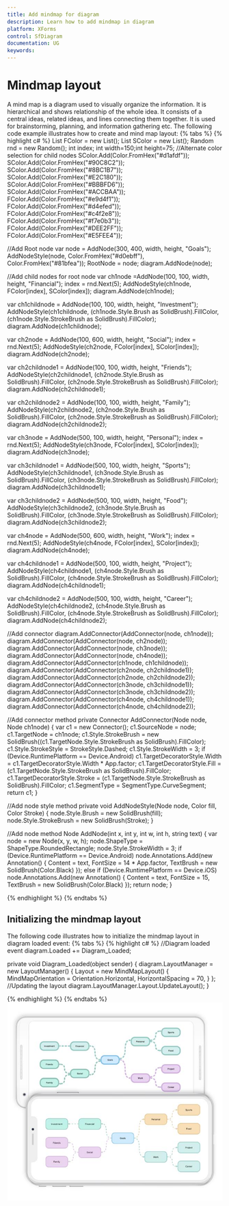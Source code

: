 ```yaml
---
title: Add mindmap for diagram
description: Learn how to add mindmap in diagram
platform: XForms
control: SfDiagram
documentation: UG
keywords: 
---
```

# Mindmap layout

A mind map is a diagram used to visually organize the information. It is hierarchical and shows relationship of the whole idea. It consists of a central ideas, related ideas, and lines connecting them together.  It is used for brainstorming, planning, and information gathering etc. The following code example illustrates how to create and mind map layout:
{% tabs %}
{% highlight c# %}
List<Color> FColor = new List<Color>();
List<Color> SColor = new List<Color>();
Random rnd = new Random();
int index;
int width=150;int height=75;
//Alternate color selection for child nodes
SColor.Add(Color.FromHex("#d1afdf"));
SColor.Add(Color.FromHex("#90C8C2"));
SColor.Add(Color.FromHex("#8BC1B7"));
SColor.Add(Color.FromHex("#E2C180"));
SColor.Add(Color.FromHex("#BBBFD6"));
SColor.Add(Color.FromHex("#ACCBAA"));
FColor.Add(Color.FromHex("#e9d4f1"));
FColor.Add(Color.FromHex("#d4efed"));
FColor.Add(Color.FromHex("#c4f2e8"));
FColor.Add(Color.FromHex("#f7e0b3"));
FColor.Add(Color.FromHex("#DEE2FF"));
FColor.Add(Color.FromHex("#E5FEE4"));

//Add Root node
var node = AddNode(300, 400, width, height, "Goals");
AddNodeStyle(node, Color.FromHex("#d0ebff"), Color.FromHex("#81bfea"));
RootNode = node;
diagram.AddNode(node);

//Add child nodes for root node
var ch1node =AddNode(100, 100, width, height, "Financial");
index = rnd.Next(5);
AddNodeStyle(ch1node, FColor[index], SColor[index]);
diagram.AddNode(ch1node);

var ch1childnode = AddNode(100, 100, width, height, "Investment");
AddNodeStyle(ch1childnode, (ch1node.Style.Brush as SolidBrush).FillColor, (ch1node.Style.StrokeBrush as SolidBrush).FillColor);
diagram.AddNode(ch1childnode);

var ch2node = AddNode(100, 600, width, height, "Social");
index = rnd.Next(5);
AddNodeStyle(ch2node, FColor[index], SColor[index]);
diagram.AddNode(ch2node);

var ch2childnode1 = AddNode(100, 100, width, height, "Friends");
AddNodeStyle(ch2childnode1, (ch2node.Style.Brush as SolidBrush).FillColor, (ch2node.Style.StrokeBrush as SolidBrush).FillColor);
diagram.AddNode(ch2childnode1);

var ch2childnode2 = AddNode(100, 100, width, height, "Family");
AddNodeStyle(ch2childnode2, (ch2node.Style.Brush as SolidBrush).FillColor, (ch2node.Style.StrokeBrush as SolidBrush).FillColor);
diagram.AddNode(ch2childnode2);

var ch3node = AddNode(500, 100, width, height, "Personal");
index = rnd.Next(5);
AddNodeStyle(ch3node, FColor[index], SColor[index]);
diagram.AddNode(ch3node);

var ch3childnode1 = AddNode(500, 100, width, height, "Sports");
AddNodeStyle(ch3childnode1, (ch3node.Style.Brush as SolidBrush).FillColor, (ch3node.Style.StrokeBrush as SolidBrush).FillColor);
diagram.AddNode(ch3childnode1);

var ch3childnode2 = AddNode(500, 100, width, height, "Food");
AddNodeStyle(ch3childnode2, (ch3node.Style.Brush as SolidBrush).FillColor, (ch3node.Style.StrokeBrush as SolidBrush).FillColor);
diagram.AddNode(ch3childnode2);

var ch4node = AddNode(500, 600, width, height, "Work");
index = rnd.Next(5);
AddNodeStyle(ch4node, FColor[index], SColor[index]);
diagram.AddNode(ch4node);

var ch4childnode1 = AddNode(500, 100, width, height, "Project");
AddNodeStyle(ch4childnode1, (ch4node.Style.Brush as SolidBrush).FillColor, (ch4node.Style.StrokeBrush as SolidBrush).FillColor);
diagram.AddNode(ch4childnode1);

var ch4childnode2 = AddNode(500, 100, width, height, "Career");
AddNodeStyle(ch4childnode2, (ch4node.Style.Brush as SolidBrush).FillColor, (ch4node.Style.StrokeBrush as SolidBrush).FillColor);
diagram.AddNode(ch4childnode2);

//Add connector 
diagram.AddConnector(AddConnector(node, ch1node));
diagram.AddConnector(AddConnector(node, ch2node));
diagram.AddConnector(AddConnector(node, ch3node));
diagram.AddConnector(AddConnector(node, ch4node));
diagram.AddConnector(AddConnector(ch1node, ch1childnode));
diagram.AddConnector(AddConnector(ch2node, ch2childnode1));
diagram.AddConnector(AddConnector(ch2node, ch2childnode2));
diagram.AddConnector(AddConnector(ch3node, ch3childnode1));
diagram.AddConnector(AddConnector(ch3node, ch3childnode2));
diagram.AddConnector(AddConnector(ch4node, ch4childnode1));
diagram.AddConnector(AddConnector(ch4node, ch4childnode2));

//Add connector method 
private Connector AddConnector(Node node, Node ch1node)
{
    var c1 = new Connector();
    c1.SourceNode = node;
    c1.TargetNode = ch1node;
    c1.Style.StrokeBrush = new SolidBrush((c1.TargetNode.Style.StrokeBrush as SolidBrush).FillColor);
    c1.Style.StrokeStyle = StrokeStyle.Dashed;
    c1.Style.StrokeWidth = 3;
if (Device.RuntimePlatform == Device.Android)
    c1.TargetDecoratorStyle.Width = c1.TargetDecoratorStyle.Width * App.factor;
    c1.TargetDecoratorStyle.Fill = (c1.TargetNode.Style.StrokeBrush as SolidBrush).FillColor;
    c1.TargetDecoratorStyle.Stroke = (c1.TargetNode.Style.StrokeBrush as SolidBrush).FillColor;
    c1.SegmentType = SegmentType.CurveSegment;
     return c1;
}

//Add node style method
private void AddNodeStyle(Node node, Color fill, Color Stroke)
{
    node.Style.Brush = new SolidBrush(fill);
    node.Style.StrokeBrush = new SolidBrush(Stroke);
}

//Add node method 
Node AddNode(int x, int y, int w, int h, string text)
{
            var node = new Node(x, y, w, h);
            node.ShapeType = ShapeType.RoundedRectangle;
            node.Style.StrokeWidth = 3;
            if (Device.RuntimePlatform == Device.Android)
                node.Annotations.Add(new Annotation() { Content = text, FontSize = 14 * App.factor, TextBrush = new SolidBrush(Color.Black) });
            else if (Device.RuntimePlatform == Device.iOS)
                node.Annotations.Add(new Annotation() { Content = text, FontSize = 15, TextBrush = new SolidBrush(Color.Black) });
            return node;
}

{% endhighlight %}
{% endtabs %}

## Initializing the mindmap layout
The following code illustrates how to initialize the mindmap layout in diagram loaded event:
{% tabs %}
{% highlight c# %}
//Diagram loaded event
diagram.Loaded += Diagram_Loaded;

private void Diagram_Loaded(object sender)
{
      diagram.LayoutManager = new LayoutManager()
      {
         Layout = new MindMapLayout()
         {
            MindMapOrientation = Orientation.Horizontal,
            HorizontalSpacing = 70,
         }
      };
      //Updating the layout
      diagram.LayoutManager.Layout.UpdateLayout();
}

{% endhighlight %}
{% endtabs %}
![](Mindmap_images/Mindmap_img1.jpeg)

